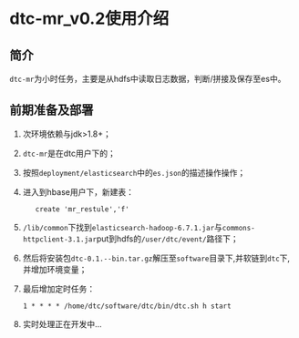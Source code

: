 # dtc-mr_v0.2使用介绍
## 简介
`dtc-mr`为小时任务，主要是从hdfs中读取日志数据，判断/拼接及保存至es中。<br />
## 前期准备及部署
1. 次环境依赖与jdk>1.8+；
1. `dtc-mr`是在dtc用户下的；
2. 按照`deployment/elasticsearch`中的`es.json`的描述操作操作；
3. 进入到hbase用户下，新建表：

    ```sbtshell
       create 'mr_restule','f'
    ```
4. `/lib/common`下找到`elasticsearch-hadoop-6.7.1.jar`与`commons-httpclient-3.1.jar`put到hdfs的`/user/dtc/event/`路径下；<br />
5. 然后将安装包`dtc-0.1.--bin.tar.gz`解压至`software`目录下,并软链到`dtc`下,并增加环境变量；
6. 最后增加定时任务：
    ```sbtshell
    1 * * * * /home/dtc/software/dtc/bin/dtc.sh h start
    ```
7. 实时处理正在开发中...
